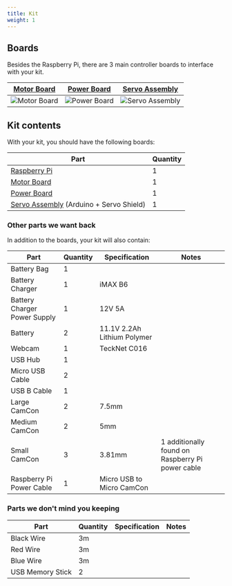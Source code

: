 ```yaml
---
title: Kit
weight: 1
---
```


## Boards

Besides the Raspberry Pi, there are 3 main controller boards to interface with your kit.

| [Motor Board](motor-board) | [Power Board](power-board) | [Servo Assembly](servo-assembly) |
|---|---|---|
| ![Motor Board](/img/kit/mcv4b.png?width=20pc) | ![Power Board](/img/kit/pbv4.png?width=20pc) | ![Servo Assembly](/img/kit/servo-assembly.jpg?width=20pc) |

## Kit contents

With your kit, you should have the following boards:

| Part                                                        | Quantity |
|-------------------------------------------------------------|----------|
| [Raspberry Pi](pi)                                          | 1        |
| [Motor Board](motor-board)                                  | 1        |
| [Power Board](power-board)                                  | 1        |
| [Servo Assembly](servo-assembly) (Arduino + Servo Shield)   | 1        |

### Other parts we want back

In addition to the boards, your kit will also contain:

| Part                         | Quantity | Specification               | Notes                                  |
|------------------------------|----------|-----------------------------|----------------------------------------|
| Battery Bag                  | 1        |                             |                                        |
| Battery Charger              | 1        | iMAX B6                     |                                        |
| Battery Charger Power Supply | 1        | 12V 5A                      |                                        |
| Battery                      | 2        | 11.1V 2.2Ah Lithium Polymer |                                        |
| Webcam                       | 1        | TeckNet C016                |                                        |
| USB Hub                      | 1        |                             |                                        |
| Micro USB Cable              | 2        |                             |                                        |
| USB B Cable                  | 1        |                             |                                        |
| Large CamCon                 | 2        | 7.5mm                       |                                        |
| Medium CamCon                | 2        | 5mm                         |                                        |
| Small CamCon                 | 3        | 3.81mm                      | 1 additionally found on Raspberry Pi power cable |
| Raspberry Pi Power Cable     | 1        | Micro USB to Micro CamCon   |                                        |

### Parts we don't mind you keeping

| Part                         | Quantity | Specification               | Notes                                  |
|------------------------------|----------|-----------------------------|----------------------------------------|
| Black Wire                   | 3m       |                             |                                        |
| Red Wire                     | 3m       |                             |                                        |
| Blue Wire                    | 3m       |                             |                                        |
| USB Memory Stick             | 2        |                             |                                        |
